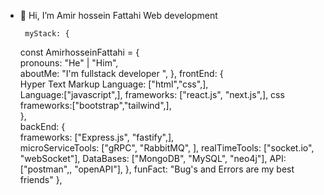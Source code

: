 - 👋 Hi, I’m Amir hossein Fattahi
 Web development 
 
 
 
 
 

 
 

    
       myStack: {
   const AmirhosseinFattahi = {     
    pronouns: "He" | "Him",     
    aboutMe: "I'm fullstack developer ",  }, 
    frontEnd: {             
          Hyper Text Markup Language: ["html","css",],  
          Language:["javascript",],
          frameworks: ["react.js", "next.js",],
          css frameworks:["bootstrap","tailwind",],  
        },         
        backEnd: {             
          frameworks: ["Express.js", "fastify",],                   
          microServiceTools: ["gRPC", "RabbitMQ", ],
          realTimeTools: ["socket.io", "webSocket"],
          DataBases: ["MongoDB", "MySQL", "neo4j"],
          API: ["postman",, "openAPI"],
        }, 
           funFact: "Bug's and Errors are my best friends" 
},
